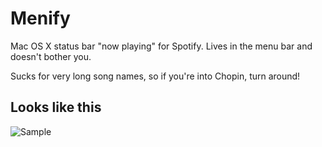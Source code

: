 # Menify

Mac OS X status bar "now playing" for Spotify.
Lives in the menu bar and doesn't bother you. 

Sucks for very long song names, so if you're into Chopin, turn around!

Looks like this
-----

![Sample](https://www.zinokader.se/img/menify/sample.png)

